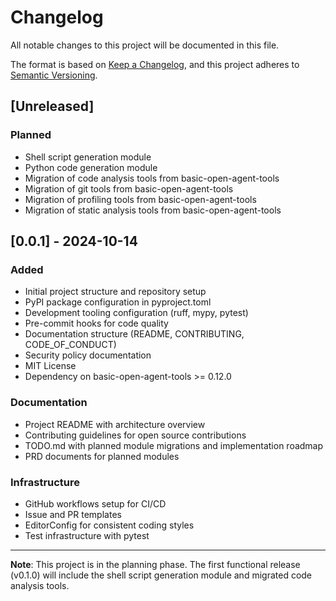 # Changelog

All notable changes to this project will be documented in this file.

The format is based on [Keep a Changelog](https://keepachangelog.com/en/1.0.0/),
and this project adheres to [Semantic Versioning](https://semver.org/spec/v2.0.0.html).

## [Unreleased]

### Planned
- Shell script generation module
- Python code generation module
- Migration of code analysis tools from basic-open-agent-tools
- Migration of git tools from basic-open-agent-tools
- Migration of profiling tools from basic-open-agent-tools
- Migration of static analysis tools from basic-open-agent-tools

## [0.0.1] - 2024-10-14

### Added
- Initial project structure and repository setup
- PyPI package configuration in pyproject.toml
- Development tooling configuration (ruff, mypy, pytest)
- Pre-commit hooks for code quality
- Documentation structure (README, CONTRIBUTING, CODE_OF_CONDUCT)
- Security policy documentation
- MIT License
- Dependency on basic-open-agent-tools >= 0.12.0

### Documentation
- Project README with architecture overview
- Contributing guidelines for open source contributions
- TODO.md with planned module migrations and implementation roadmap
- PRD documents for planned modules

### Infrastructure
- GitHub workflows setup for CI/CD
- Issue and PR templates
- EditorConfig for consistent coding styles
- Test infrastructure with pytest

---

**Note**: This project is in the planning phase. The first functional release (v0.1.0) will include the shell script generation module and migrated code analysis tools.
